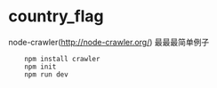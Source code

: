 # country_flag
node-crawler(http://node-crawler.org/) 最最最简单例子

    
```shell
    npm install crawler
    npm init
    npm run dev
```
